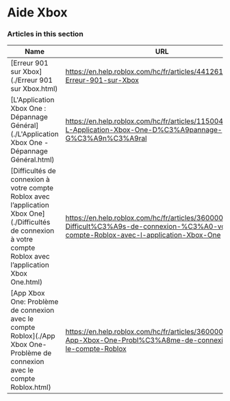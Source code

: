 # Aide Xbox  
### Articles in this section
Name|URL
-|-
[Erreur 901 sur Xbox](./Erreur 901 sur Xbox.html) |https://en.help.roblox.com/hc/fr/articles/4412614080532-Erreur-901-sur-Xbox
[L'Application Xbox One : Dépannage Général](./L'Application Xbox One - Dépannage Général.html) |https://en.help.roblox.com/hc/fr/articles/115004532866-L-Application-Xbox-One-D%C3%A9pannage-G%C3%A9n%C3%A9ral
[Difficultés de connexion à votre compte Roblox avec l’application Xbox One](./Difficultés de connexion à votre compte Roblox avec l’application Xbox One.html) |https://en.help.roblox.com/hc/fr/articles/360000334523-Difficult%C3%A9s-de-connexion-%C3%A0-votre-compte-Roblox-avec-l-application-Xbox-One
[App Xbox One: Problème de connexion avec le compte Roblox](./App Xbox One- Problème de connexion avec le compte Roblox.html) |https://en.help.roblox.com/hc/fr/articles/360000334603-App-Xbox-One-Probl%C3%A8me-de-connexion-avec-le-compte-Roblox